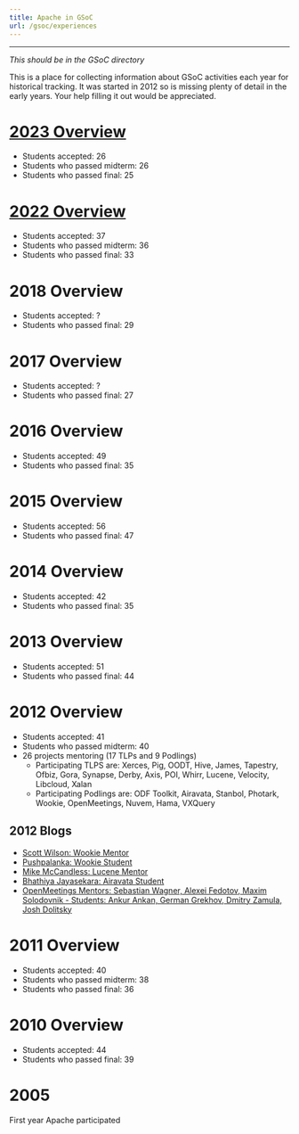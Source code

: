 ```yaml
---
title: Apache in GSoC
url: /gsoc/experiences
---
```

---

*This should be in the GSoC directory*

This is a place for
collecting information about GSoC activities each year for historical tracking. It 
was started in 2012 so is missing plenty of detail in the early years. Your help 
filling it out would be appreciated.

# [2023 Overview](/gsoc/experiences/gsoc-2023.html)

* Students accepted: 26
* Students who passed midterm: 26
* Students who passed final: 25

# [2022 Overview](/gsoc/experiences/gsoc-2022.html)

* Students accepted: 37
* Students who passed midterm: 36
* Students who passed final: 33

# 2018 Overview
  
  * Students accepted: ?
  * Students who passed final: 29

# 2017 Overview
  
  * Students accepted: ?
  * Students who passed final: 27

# 2016 Overview
  
  * Students accepted: 49
  * Students who passed final: 35

# 2015 Overview
  
  * Students accepted: 56
  * Students who passed final: 47

# 2014 Overview
  
  * Students accepted: 42
  * Students who passed final: 35

# 2013 Overview
  
  * Students accepted: 51
  * Students who passed final: 44

# 2012 Overview

  * Students accepted: 41
  * Students who passed midterm: 40
  * 26 projects mentoring (17 TLPs and 9 Podlings)
    * Participating TLPS are: Xerces, Pig, OODT, Hive, James, Tapestry, Ofbiz, 
Gora, Synapse, Derby, Axis, POI, Whirr, Lucene, Velocity, Libcloud, Xalan
    * Participating Podlings are: ODF Toolkit, Airavata, Stanbol, Photark, 
Wookie, OpenMeetings, Nuvem, Hama, VXQuery

## 2012 Blogs

  * [Scott Wilson: Wookie Mentor][1]
  * [Pushpalanka: Wookie Student][2]
  * [Mike McCandless: Lucene Mentor][3]
  * [Bhathiya Jayasekara: Airavata Student][4]
  * [OpenMeetings Mentors: Sebastian Wagner, Alexei Fedotov, Maxim Solodovnik - Students: Ankur Ankan, German Grekhov, Dmitry Zamula, Josh Dolitsky ][5]


# 2011 Overview

  * Students accepted: 40
  * Students who passed midterm: 38
  * Students who passed final: 36

# 2010 Overview
  
  * Students accepted: 44
  * Students who passed final: 39

# 2005

First year Apache participated 

  [1]: https://scottbw.wordpress.com/2012/08/22/wookie-adds-support-for-signed-widgets-thanks-to-google-summer-of-code/
  [2]: https://pushpalankajaya.blogspot.com/search/label/GSoC
  [3]: http://blog.mikemccandless.com/2012/08/lucenes-new-blockpostingsformat-thanks.html
  [4]: https://summerwithairavata.blogspot.com/
  [5]: https://blogs.apache.org/openmeetings/entry/google_summer_of_code_2012
